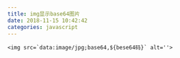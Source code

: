 ```yaml
---
title: img显示base64图片
date: 2018-11-15 10:42:42
categories: javascript
---
```


    
    <img src=`data:image/jpg;base64,${bese64码}` alt=''>